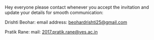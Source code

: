 Hey everyone please contact whenever you accept the invitation and update your details for smooth communication:

Drishti Beohar:
    email address: beohardrishti25@gmail.com
   
Pratik Rane:
    mail: 2017.pratik.rane@ves.ac.in
 
